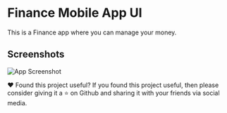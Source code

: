 # Finance Mobile App UI

This is a Finance app where you can manage your money.

## Screenshots

![App Screenshot](https://cdn.dribbble.com/users/5261465/screenshots/14210557/media/59926a5895d53d6a9ad92175763f97a5.jpg?compress=1&resize=1200x900&vertical=top)


❤️ Found this project useful?
If you found this project useful, then please consider giving it a ⭐ on Github and sharing it with your friends via social media.
